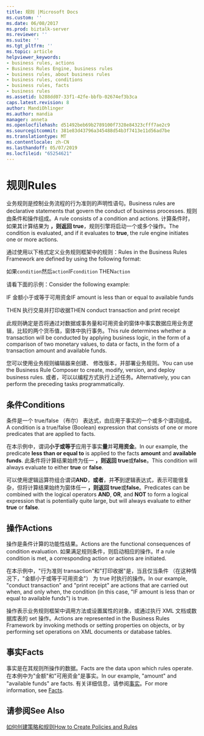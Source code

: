 ```yaml
---
title: 规则 |Microsoft Docs
ms.custom: ''
ms.date: 06/08/2017
ms.prod: biztalk-server
ms.reviewer: ''
ms.suite: ''
ms.tgt_pltfrm: ''
ms.topic: article
helpviewer_keywords:
- business rules, actions
- Business Rules Engine, business rules
- business rules, about business rules
- business rules, conditions
- business rules, facts
- business rules
ms.assetid: b288dd07-33f1-42fe-bbfb-02674ef3b3ca
caps.latest.revision: 8
author: MandiOhlinger
ms.author: mandia
manager: anneta
ms.openlocfilehash: d51492beb69b2789100f7328e84323cfff7ae2c9
ms.sourcegitcommit: 381e83d43796a345488d54b3f7413e11d56ad7be
ms.translationtype: MT
ms.contentlocale: zh-CN
ms.lasthandoff: 05/07/2019
ms.locfileid: "65254621"
---
```

# <a name="rules"></a><span data-ttu-id="3d5ba-102">规则</span><span class="sxs-lookup"><span data-stu-id="3d5ba-102">Rules</span></span>
<span data-ttu-id="3d5ba-103">业务规则是控制业务流程的行为准则的声明性语句。</span><span class="sxs-lookup"><span data-stu-id="3d5ba-103">Business rules are declarative statements that govern the conduct of business processes.</span></span> <span data-ttu-id="3d5ba-104">规则由条件和操作组成。</span><span class="sxs-lookup"><span data-stu-id="3d5ba-104">A rule consists of a condition and actions.</span></span> <span data-ttu-id="3d5ba-105">计算条件时，如果其计算结果为 **，则返回 true**，规则引擎将启动一个或多个操作。</span><span class="sxs-lookup"><span data-stu-id="3d5ba-105">The condition is evaluated, and if it evaluates to **true**, the rule engine initiates one or more actions.</span></span>  
  
 <span data-ttu-id="3d5ba-106">通过使用以下格式定义业务规则框架中的规则：</span><span class="sxs-lookup"><span data-stu-id="3d5ba-106">Rules in the Business Rules Framework are defined by using the following format:</span></span>  
  
 <span data-ttu-id="3d5ba-107">如果`condition`然后`action`</span><span class="sxs-lookup"><span data-stu-id="3d5ba-107">IF`condition` THEN`action`</span></span>  
  
 <span data-ttu-id="3d5ba-108">请看下面的示例：</span><span class="sxs-lookup"><span data-stu-id="3d5ba-108">Consider the following example:</span></span>  
  
 <span data-ttu-id="3d5ba-109">IF 金额小于或等于可用资金</span><span class="sxs-lookup"><span data-stu-id="3d5ba-109">IF amount is less than or equal to available funds</span></span>  
  
 <span data-ttu-id="3d5ba-110">THEN 执行交易并打印收据</span><span class="sxs-lookup"><span data-stu-id="3d5ba-110">THEN conduct transaction and print receipt</span></span>  
  
 <span data-ttu-id="3d5ba-111">此规则确定是否将通过对数据或事务量和可用资金的窗体中事实数据应用业务逻辑，比较的两个货币值，窗体中执行事务。</span><span class="sxs-lookup"><span data-stu-id="3d5ba-111">This rule determines whether a transaction will be conducted by applying business logic, in the form of a comparison of two monetary values, to data or facts, in the form of a transaction amount and available funds.</span></span>  
  
 <span data-ttu-id="3d5ba-112">您可以使用业务规则编辑器来创建、 修改版本，并部署业务规则。</span><span class="sxs-lookup"><span data-stu-id="3d5ba-112">You can use the Business Rule Composer to create, modify, version, and deploy business rules.</span></span> <span data-ttu-id="3d5ba-113">或者，可以以编程方式执行上述任务。</span><span class="sxs-lookup"><span data-stu-id="3d5ba-113">Alternatively, you can perform the preceding tasks programmatically.</span></span>  
  
## <a name="conditions"></a><span data-ttu-id="3d5ba-114">条件</span><span class="sxs-lookup"><span data-stu-id="3d5ba-114">Conditions</span></span>  
 <span data-ttu-id="3d5ba-115">条件是一个 true/false （布尔） 表达式，由应用于事实的一个或多个谓词组成。</span><span class="sxs-lookup"><span data-stu-id="3d5ba-115">A condition is a true/false (Boolean) expression that consists of one or more predicates that are applied to facts.</span></span>  
  
 <span data-ttu-id="3d5ba-116">在本示例中，谓词**小于或等于**应用于事实**量**并**可用资金**。</span><span class="sxs-lookup"><span data-stu-id="3d5ba-116">In our example, the predicate **less than or equal to** is applied to the facts **amount** and **available funds**.</span></span> <span data-ttu-id="3d5ba-117">此条件将计算结果始终为任一 **，则返回 true**或**false**。</span><span class="sxs-lookup"><span data-stu-id="3d5ba-117">This condition will always evaluate to either **true** or **false**.</span></span>  
  
 <span data-ttu-id="3d5ba-118">可以使用逻辑运算符组合谓词**AND**，**或者**，并**不**到逻辑表达式，表示可能很复杂，但将计算结果始终为窗体任一 **，则返回 true**或**false**。</span><span class="sxs-lookup"><span data-stu-id="3d5ba-118">Predicates can be combined with the logical operators **AND**, **OR**, and **NOT** to form a logical expression that is potentially quite large, but will always evaluate to either **true** or **false**.</span></span>  
  
## <a name="actions"></a><span data-ttu-id="3d5ba-119">操作</span><span class="sxs-lookup"><span data-stu-id="3d5ba-119">Actions</span></span>  
 <span data-ttu-id="3d5ba-120">操作是条件计算的功能性结果。</span><span class="sxs-lookup"><span data-stu-id="3d5ba-120">Actions are the functional consequences of condition evaluation.</span></span> <span data-ttu-id="3d5ba-121">如果满足规则条件，则启动相应的操作。</span><span class="sxs-lookup"><span data-stu-id="3d5ba-121">If a rule condition is met, a corresponding action or actions are initiated.</span></span>  
  
 <span data-ttu-id="3d5ba-122">在本示例中，"行为准则 transaction"和"打印收据"是，当且仅当条件 （在这种情况下，"金额小于或等于可用资金"） 为 true 时执行的操作。</span><span class="sxs-lookup"><span data-stu-id="3d5ba-122">In our example, "conduct transaction" and "print receipt" are actions that are carried out when, and only when, the condition (in this case, "IF amount is less than or equal to available funds") is true.</span></span>  
  
 <span data-ttu-id="3d5ba-123">操作表示业务规则框架中调用方法或设置属性的对象，或通过执行 XML 文档或数据库表的 set 操作。</span><span class="sxs-lookup"><span data-stu-id="3d5ba-123">Actions are represented in the Business Rules Framework by invoking methods or setting properties on objects, or by performing set operations on XML documents or database tables.</span></span>  
  
## <a name="facts"></a><span data-ttu-id="3d5ba-124">事实</span><span class="sxs-lookup"><span data-stu-id="3d5ba-124">Facts</span></span>  
 <span data-ttu-id="3d5ba-125">事实是在其规则所操作的数据。</span><span class="sxs-lookup"><span data-stu-id="3d5ba-125">Facts are the data upon which rules operate.</span></span> <span data-ttu-id="3d5ba-126">在本例中为"金额"和"可用资金"是事实。</span><span class="sxs-lookup"><span data-stu-id="3d5ba-126">In our example, "amount" and "available funds" are facts.</span></span> <span data-ttu-id="3d5ba-127">有关详细信息，请参阅[事实](../core/facts.md)。</span><span class="sxs-lookup"><span data-stu-id="3d5ba-127">For more information, see [Facts](../core/facts.md).</span></span>  
  
## <a name="see-also"></a><span data-ttu-id="3d5ba-128">请参阅</span><span class="sxs-lookup"><span data-stu-id="3d5ba-128">See Also</span></span>  
 [<span data-ttu-id="3d5ba-129">如何创建策略和规则</span><span class="sxs-lookup"><span data-stu-id="3d5ba-129">How to Create Policies and Rules</span></span>](../core/how-to-create-policies-and-rules.md)